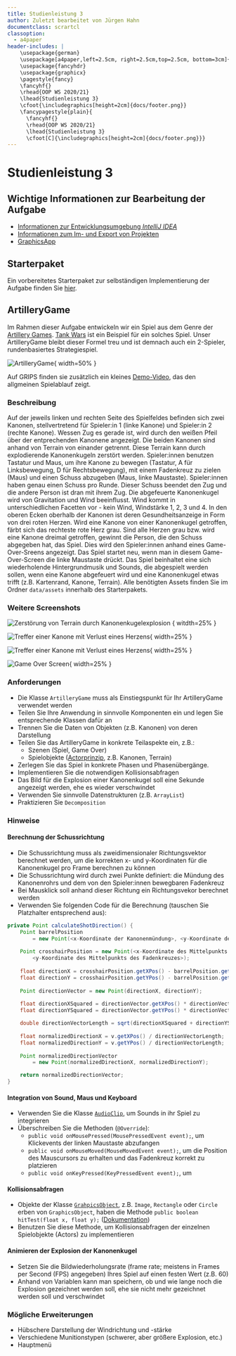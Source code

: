 ```yaml
---
title: Studienleistung 3
author: Zuletzt bearbeitet von Jürgen Hahn
documentclass: scrartcl
classoption:
  - a4paper
header-includes: |
    \usepackage{german} 
    \usepackage[a4paper,left=2.5cm, right=2.5cm,top=2.5cm, bottom=3cm]{geometry}
    \usepackage{fancyhdr}
    \usepackage{graphicx}
    \pagestyle{fancy}
    \fancyhf{}
    \rhead{OOP WS 2020/21}
    \lhead{Studienleistung 3}
    \cfoot{\includegraphics[height=2cm]{docs/footer.png}}
    \fancypagestyle{plain}{
      \fancyhf{}
      \rhead{OOP WS 2020/21}
      \lhead{Studienleistung 3}
      \cfoot[C]{\includegraphics[height=2cm]{docs/footer.png}}}
---
```



# Studienleistung 3

## Wichtige Informationen zur Bearbeitung der Aufgabe 
  - [Informationen zur Entwicklungsumgebung *IntelliJ IDEA*](https://elearning.uni-regensburg.de/mod/book/view.php?id=1480675)
  - [Informationen zum Im- und Export von Projekten](https://elearning.uni-regensburg.de/mod/book/view.php?id=1480675&chapterid=51551)
  - [GraphicsApp](https://elearning.uni-regensburg.de/mod/url/view.php?id=1482162)

## Starterpaket

Ein vorbereitetes Starterpaket zur selbständigen Implementierung der Aufgabe finden Sie [hier](https://github.com/OOP-Ubungen-WS2020-21/U00-Template-fuer-Aufgaben/archive/Starterpaket.zip).

## ArtilleryGame

Im Rahmen dieser Aufgabe entwickeln wir ein Spiel aus dem Genre der [Artillery Games](https://en.wikipedia.org/wiki/Artillery_game). 
[Tank Wars](https://dosgames.com/game/tank-wars/) ist ein Beispiel für ein solches Spiel.
Unser ArtilleryGame bleibt dieser Formel treu und ist demnach auch ein 2-Spieler, rundenbasiertes Strategiespiel.

![ArtilleryGame](docs/artillerygame.png){ width=50% }

Auf GRIPS finden sie zusätzlich ein kleines [Demo-Video](https://elearning.uni-regensburg.de/mod/resource/view.php?id=1596083), das den allgmeinen Spielablauf zeigt.

### Beschreibung
Auf der jeweils linken und rechten Seite des Spielfeldes befinden sich zwei Kanonen, stellvertretend für Spieler:in 1 (linke Kanone) und Spieler:in 2 (rechte Kanone).
Wessen Zug es gerade ist, wird durch den weißen Pfeil über der entprechenden Kanonene angezeigt.
Die beiden Kanonen sind anhand von Terrain von einander getrennt.
Diese Terrain kann durch explodierende Kanonenkugeln zerstört werden.
Spieler:innen benutzen Tastatur und Maus, um ihre Kanone zu bewegen (Tastatur, A für Linksbewegung, D für Rechtsbewegung), mit einem Fadenkreuz zu zielen (Maus) und einen Schuss abzugeben (Maus, linke Maustaste).
Spieler:innen haben genau einen Schuss pro Runde.
Dieser Schuss beendet den Zug und die andere Person ist dran mit ihrem Zug.
Die abgefeuerte Kanonenkugel wird von Gravitation und Wind beeinflusst.
Wind kommt in unterschiedlichen Facetten vor - kein Wind, Windstärke 1, 2, 3 und 4.
In den oberen Ecken oberhalb der Kanonen ist deren Gesundheitsanzeige in Form von drei roten Herzen.
Wird eine Kanone von einer Kanonenkugel getroffen, färbt sich das rechteste rote Herz grau.
Sind alle Herzen grau bzw. wird eine Kanone dreimal getroffen, gewinnt die Person, die den Schuss abgegeben hat, das Spiel.
Dies wird den Spieler:innen anhand eines Game-Over-Sreens angezeigt.
Das Spiel startet neu, wenn man in diesem Game-Over-Screen die linke Maustaste drückt.
Das Spiel beinhaltet eine sich wiederholende Hintergrundmusik und Sounds, die abgespielt werden sollen, wenn eine Kanone abgefeuert wird und eine Kanonenkugel etwas trifft (z.B. Kartenrand, Kanone, Terrain).
Alle benötigten Assets finden Sie im Ordner `data/assets` innerhalb des Starterpakets.

### Weitere Screenshots

![Zerstörung von Terrain durch Kanonenkugelexplosion](docs/destructibleTerrain.png) { witdth=25% }

![Treffer einer Kanone mit Verlust eines Herzens](docs/healthLoss.png){ width=25% }

![Treffer einer Kanone mit Verlust eines Herzens](docs/healthLoss.png){ width=25% }

![Game Over Screen](docs/gameOver.png){ width=25% }

### Anforderungen
* Die Klasse `ArtilleryGame` muss als Einstiegspunkt für Ihr ArtilleryGame verwendet werden
* Teilen Sie Ihre Anwendung in sinnvolle Komponenten ein und legen Sie entsprechende Klassen dafür an
* Trennen Sie die Daten von Objekten (z.B. Kanonen) von deren Darstellung
* Teilen Sie das ArtilleryGame in konkrete Teilaspekte ein, z.B.:
  * Szenen (Spiel, Game Over)
  * Spielobjekte ([Actorprinzip](https://gamedev.stackexchange.com/questions/151169/what-is-an-actor-in-game-development#:~:text=A%20game%20actor%20is%20an,might%20even%20be%20an%20actor.), z.B. Kanonen, Terrain)
* Zerlegen Sie das Spiel in konkrete Phasen und Phasenübergänge.
* Implementieren Sie die notwendigen Kollisionsabfragen
* Das Bild für die Explosion einer Kanonenkugel soll eine Sekunde angezeigt werden, ehe es wieder verschwindet
* Verwenden Sie sinnvolle Datenstrukturen (z.B. `ArrayList`)
* Praktizieren Sie `Decomposition`

### Hinweise

#### Berechnung der Schussrichtung
* Die Schussrichtung muss als zweidimensionaler Richtungsvektor berechnet werden, um die korrekten x- und y-Koordinaten für die Kanonenkugel pro Frame berechnen zu können
* Die Schussrichtung wird durch zwei Punkte definiert: die Mündung des Kanonenrohrs und dem von den Spieler:innen bewegbaren Fadenkreuz
* Bei Mausklick soll anhand dieser Richtung ein Richtungsvekor berechnet werden
* Verwenden Sie folgenden Code für die Berechnung (tauschen Sie Platzhalter entsprechend aus):

```java
private Point calculateShotDirection() {
    Point barrelPosition 
    	= new Point(<x-Koordinate der Kanonenmündung>, <y-Koordinate der Kanonenmündung>);
    
    Point crosshairPosition = new Point(<x-Koordinate des Mittelpunkts des Fadenkreuzes>,
    	<y-Koordinate des Mittelpunkts des Fadenkreuzes>);
    
    float directionX = crosshairPosition.getXPos() - barrelPosition.getXPos();
    float directionY = crosshairPosition.getYPos() - barrelPosition.getYPos();
    
    Point directionVector = new Point(directionX, directionY);
    
    float directionXSquared = directionVector.getXPos() * directionVector.getXPos();
    float directionYSquared = directionVector.getYPos() * directionVector.getYPos();

    double directionVectorLength = sqrt(directionXSquared + directionYSquared);
    
    float normalizedDirectionX = v.getXPos() / directionVectorLength;
    float normalizedDirectionY = v.getYPos() / directionVectorLength;
    
    Point normalizedDirectionVector 
    	= new Point(normalizedDirectionX, normalizedDirectionY);

    return normalizedDirectionVector;
}

```

#### Integration von Sound, Maus und Keyboard
* Verwenden Sie die Klasse [`AudioClip`](https://oop-regensburg.github.io/GraphicsApp-Reborn-Library/html/classde_1_1ur_1_1mi_1_1oop_1_1audio_1_1_audio_clip.html), um Sounds in ihr Spiel zu integrieren
* Überschreiben Sie die Methoden (`@Override`):
  * `public void onMousePressed(MousePressedEvent event);`, um Klickevents der linken Maustaste abzufangen
  * `public void onMouseMoved(MouseMovedEvent event);`, um die Position des Mauscursors zu erhalten und das Fadenkreuz korrekt zu platzieren
  * `public void onKeyPressed(KeyPressedEvent event);`, um 
  
#### Kollisionsabfragen
* Objekte der Klasse [`GrahpicsObject`](https://oop-regensburg.github.io/GraphicsApp-Reborn-Library/html/classde_1_1ur_1_1mi_1_1oop_1_1graphics_1_1_graphics_object.html), z.B. `Image`, `Rectangle` oder `Circle` erben von `GraphicsObject`, haben die Methode `public boolean hitTest(float x, float y);` ([Dokumentation](https://oop-regensburg.github.io/GraphicsApp-Reborn-Library/html/classde_1_1ur_1_1mi_1_1oop_1_1graphics_1_1_graphics_object.html#aa058c4daea042244726ae347972511ae))
* Benutzen Sie diese Methode, um Kollisionsabfragen der einzelnen Spielobjekte (Actors) zu implementieren

#### Animieren der Explosion der Kanonenkugel
* Setzen Sie die Bildwiederholungsrate (frame rate; meistens in Frames per Second (FPS) angegeben) Ihres Spiel auf einen festen Wert (z.B. 60)
* Anhand von Variablen kann man speichern, ob und wie lange noch die Explosion gezeichnet werden soll, ehe sie nicht mehr gezeichnet werden soll und verschwindet

### Mögliche Erweiterungen
* Hübschere Darstellung der Windrichtung und -stärke
* Verschiedene Munitionstypen (schwerer, aber größere Explosion, etc.) 
* Hauptmenü

